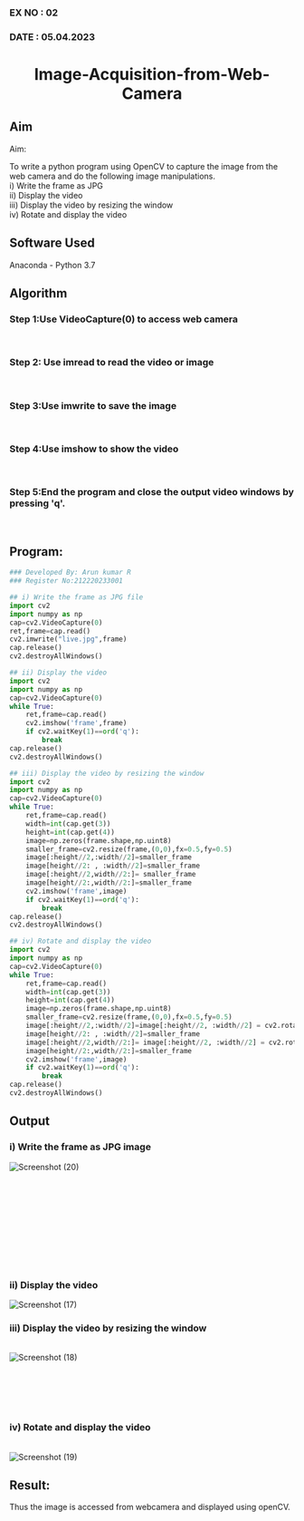 ### EX NO : 02
### DATE  : 05.04.2023
# <p align="center">Image-Acquisition-from-Web-Camera</p>
## Aim
 
Aim:
 
To write a python program using OpenCV to capture the image from the web camera and do the following image manipulations. <br>
i) Write the frame as JPG <br>
ii) Display the video <br>
iii) Display the video by resizing the window <br>
iv) Rotate and display the video <br>

## Software Used
Anaconda - Python 3.7
## Algorithm
### Step 1:Use VideoCapture(0) to access web camera
<br>

### Step 2: Use imread to read the video or image
<br>

### Step 3:Use imwrite to save the image
<br>

### Step 4:Use imshow to show the video
<br>

### Step 5:End the program and close the output video windows by pressing 'q'.
<br>

## Program:
``` Python
### Developed By: Arun kumar R
### Register No:212220233001

## i) Write the frame as JPG file
import cv2
import numpy as np
cap=cv2.VideoCapture(0)
ret,frame=cap.read()
cv2.imwrite("live.jpg",frame) 
cap.release() 
cv2.destroyAllWindows()

## ii) Display the video
import cv2 
import numpy as np 
cap=cv2.VideoCapture(0) 
while True: 
    ret,frame=cap.read()
    cv2.imshow('frame',frame)
    if cv2.waitKey(1)==ord('q'): 
        break 
cap.release()
cv2.destroyAllWindows()

## iii) Display the video by resizing the window
import cv2 
import numpy as np 
cap=cv2.VideoCapture(0) 
while True: 
    ret,frame=cap.read()
    width=int(cap.get(3)) 
    height=int(cap.get(4)) 
    image=np.zeros(frame.shape,np.uint8)
    smaller_frame=cv2.resize(frame,(0,0),fx=0.5,fy=0.5)
    image[:height//2,:width//2]=smaller_frame 
    image[height//2: , :width//2]=smaller_frame
    image[:height//2,width//2:]= smaller_frame 
    image[height//2:,width//2:]=smaller_frame
    cv2.imshow('frame',image) 
    if cv2.waitKey(1)==ord('q'): 
        break 
cap.release()  
cv2.destroyAllWindows()

## iv) Rotate and display the video
import cv2 
import numpy as np 
cap=cv2.VideoCapture(0) 
while True: 
    ret,frame=cap.read()
    width=int(cap.get(3)) 
    height=int(cap.get(4)) 
    image=np.zeros(frame.shape,np.uint8)
    smaller_frame=cv2.resize(frame,(0,0),fx=0.5,fy=0.5)
    image[:height//2,:width//2]=image[:height//2, :width//2] = cv2.rotate(smaller_frame,cv2.cv2.ROTATE_180) 
    image[height//2: , :width//2]=smaller_frame
    image[:height//2,width//2:]= image[:height//2, :width//2] = cv2.rotate(smaller_frame,cv2.cv2.ROTATE_180) 
    image[height//2:,width//2:]=smaller_frame
    cv2.imshow('frame',image) 
    if cv2.waitKey(1)==ord('q'): 
        break 
cap.release()
cv2.destroyAllWindows()
```
## Output

### i) Write the frame as JPG image
![Screenshot (20)](https://user-images.githubusercontent.com/75234588/162613622-0f1b4d6e-8784-4a32-908a-5d072feb92b9.png)
<br>

<br>
<br>
<br>
<br>
<br>
<br>
<br>
<br>
<br>

### ii) Display the video
![Screenshot (17)](https://user-images.githubusercontent.com/75234588/162613630-aead3d8d-a79c-4aba-b749-264362aee83b.png)
<br>


### iii) Display the video by resizing the window
<br>![Screenshot (18)](https://user-images.githubusercontent.com/75234588/162613639-08bb657e-5fb1-40f3-8a8e-b108ee7d3261.png)
<br>

<br>
<br>
<br>
<br>


### iv) Rotate and display the video
<br>![Screenshot (19)](https://user-images.githubusercontent.com/75234588/162613643-c4c2d884-bbd3-4721-9e59-f8366fe5ff20.png)
<br>





## Result:
Thus the image is accessed from webcamera and displayed using openCV.
